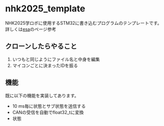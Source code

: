 # nhk2025_template
NHK2025学ロボに使用するSTM32に書き込むプログラムのテンプレートです。
詳しくは[esa](https://t-semi.esa.io/posts/318)のページ参考
## クローンしたらやること
1. いつもと同じようにファイル名と中身を編集
2. マイコンごとに決まったIDを振る
## 機能
既に以下の機能を実装してあります。
- 10 ms毎に状態とサブ状態を送信する
- CANの受信を自動でfloat32_tに変換
- 状態
